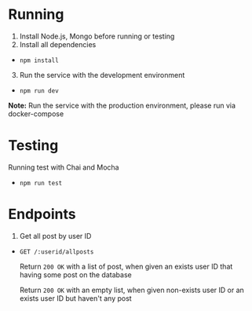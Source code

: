 # Running
1. Install Node.js, Mongo before running or testing
2. Install all dependencies
* ```npm install```
3. Run the service with the development environment
* ```npm run dev```

__Note:__ Run the service with the production environment, please run via docker-compose

# Testing
Running test with Chai and Mocha
* ```npm run test```

# Endpoints
1. Get all post by user ID

* ```GET /:userid/allposts```

   Return ```200 OK``` with a list of post, when given an exists user ID that having some post on the database

   Return ```200 OK```  with an empty list, when given non-exists user ID or an exists user ID but haven't any post
